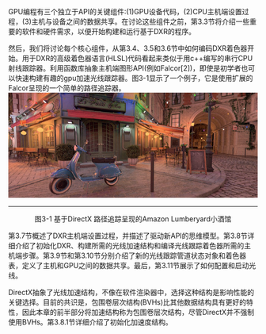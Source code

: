 
GPU编程有三个独立于API的关键组件:(1)GPU设备代码，(2)CPU主机端设置过程，(3)主机与设备之间的数据共享。在讨论这些组件之前，第3.3节将介绍一些重要的软件和硬件需求，以便开始构建和运行基于DXR的程序。

然后，我们将讨论每个核心组件，从第3.4、3.5和3.6节中如何编码DXR着色器开始。用于DXR的高级着色器语言(HLSL)代码看起来类似于用c++编写的串行CPU射线跟踪器。利用函数库抽象主机端图形API(例如Falcor[2])，即使是初学者也可以快速构建有趣的gpu加速光线跟踪器。图3-1显示了一个例子，它是使用扩展的Falcor呈现的一个简单的路径追踪器。
![figure3-1](./figure3-1.png)
***
<p align="center">图3-1 基于DirectX 路径追踪呈现的Amazon Lumberyard小酒馆</p>

第3.7节概述了DXR主机端设置过程，并描述了驱动新API的思维模型。第3.8节详细介绍了初始化DXR、构建所需的光线加速结构和编译光线跟踪着色器所需的主机端步骤。第3.9节和第3.10节分别介绍了新的光线跟踪管道状态对象和着色器表，定义了主机和GPU之间的数据共享。最后，第3.11节展示了如何配置和启动光线。

DirectX抽象了光线加速结构，不像在软件渲染器中，选择这种结构是影响性能的关键选择。目前的共识是，包围卷层次结构(BVHs)比其他数据结构具有更好的特性，因此本章的前半部分将加速结构称为包围卷层次结构，尽管DirectX并不强制使用BVHs。第3.8.1节详细介绍了初始化加速度结构。
